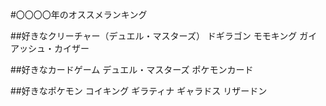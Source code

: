 #〇〇〇〇年のオススメランキング



##好きなクリーチャー（デュエル・マスターズ）
ドギラゴン
モモキング
ガイアッシュ・カイザー

##好きなカードゲーム
デュエル・マスターズ
ポケモンカード

##好きなポケモン
コイキング
ギラティナ
ギャラドス
リザードン

